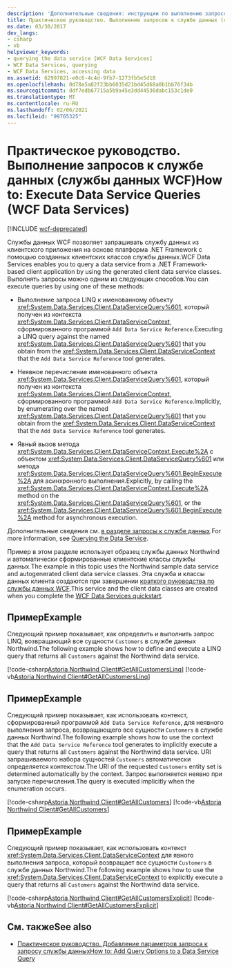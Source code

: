 ```yaml
---
description: 'Дополнительные сведения: инструкции по выполнению запросов службы данных (службы данных WCF)'
title: Практическое руководство. Выполнение запросов к службе данных (службы данных WCF)
ms.date: 03/30/2017
dev_langs:
- csharp
- vb
helpviewer_keywords:
- querying the data service [WCF Data Services]
- WCF Data Services, querying
- WCF Data Services, accessing data
ms.assetid: 62997821-e0c6-4c4d-9fb7-1273fb5e5d18
ms.openlocfilehash: 0d78a5a82f23bb6035d21bd45d68a0b1bb76f34b
ms.sourcegitcommit: ddf7edb67715a5b9a45e3dd44536dabc153c1de0
ms.translationtype: MT
ms.contentlocale: ru-RU
ms.lasthandoff: 02/06/2021
ms.locfileid: "99765325"
---
```

# <a name="how-to-execute-data-service-queries-wcf-data-services"></a><span data-ttu-id="5e1a7-103">Практическое руководство. Выполнение запросов к службе данных (службы данных WCF)</span><span class="sxs-lookup"><span data-stu-id="5e1a7-103">How to: Execute Data Service Queries (WCF Data Services)</span></span>

[!INCLUDE [wcf-deprecated](~/includes/wcf-deprecated.md)]

<span data-ttu-id="5e1a7-104">Службы данных WCF позволяет запрашивать службу данных из клиентского приложения на основе платформа .NET Framework с помощью созданных клиентских классов службы данных.</span><span class="sxs-lookup"><span data-stu-id="5e1a7-104">WCF Data Services enables you to query a data service from a .NET Framework-based client application by using the generated client data service classes.</span></span> <span data-ttu-id="5e1a7-105">Выполнять запросы можно одним из следующих способов.</span><span class="sxs-lookup"><span data-stu-id="5e1a7-105">You can execute queries by using one of these methods:</span></span>  
  
- <span data-ttu-id="5e1a7-106">Выполнение запроса LINQ к именованному объекту <xref:System.Data.Services.Client.DataServiceQuery%601>, который получен из контекста <xref:System.Data.Services.Client.DataServiceContext>, сформированного программой `Add Data Service Reference`.</span><span class="sxs-lookup"><span data-stu-id="5e1a7-106">Executing a LINQ query against the named <xref:System.Data.Services.Client.DataServiceQuery%601> that you obtain from the <xref:System.Data.Services.Client.DataServiceContext> that the `Add Data Service Reference` tool generates.</span></span>  
  
- <span data-ttu-id="5e1a7-107">Неявное перечисление именованного объекта <xref:System.Data.Services.Client.DataServiceQuery%601>, который получен из контекста <xref:System.Data.Services.Client.DataServiceContext>, сформированного программой `Add Data Service Reference`.</span><span class="sxs-lookup"><span data-stu-id="5e1a7-107">Implicitly, by enumerating over the named <xref:System.Data.Services.Client.DataServiceQuery%601> that you obtain from the <xref:System.Data.Services.Client.DataServiceContext> that the `Add Data Service Reference` tool generates.</span></span>  
  
- <span data-ttu-id="5e1a7-108">Явный вызов метода <xref:System.Data.Services.Client.DataServiceContext.Execute%2A> с объектом <xref:System.Data.Services.Client.DataServiceQuery%601> или метода <xref:System.Data.Services.Client.DataServiceQuery%601.BeginExecute%2A> для асинхронного выполнения.</span><span class="sxs-lookup"><span data-stu-id="5e1a7-108">Explicitly, by calling the <xref:System.Data.Services.Client.DataServiceContext.Execute%2A> method on the <xref:System.Data.Services.Client.DataServiceQuery%601>, or the <xref:System.Data.Services.Client.DataServiceQuery%601.BeginExecute%2A> method for asynchronous execution.</span></span>  
  
 <span data-ttu-id="5e1a7-109">Дополнительные сведения см. [в разделе запросы к службе данных](querying-the-data-service-wcf-data-services.md).</span><span class="sxs-lookup"><span data-stu-id="5e1a7-109">For more information, see [Querying the Data Service](querying-the-data-service-wcf-data-services.md).</span></span>  
  
 <span data-ttu-id="5e1a7-110">Пример в этом разделе использует образец службы данных Northwind и автоматически сформированные клиентские классы службы данных.</span><span class="sxs-lookup"><span data-stu-id="5e1a7-110">The example in this topic uses the Northwind sample data service and autogenerated client data service classes.</span></span> <span data-ttu-id="5e1a7-111">Эта служба и классы данных клиента создаются при завершении [краткого руководства по службы данных WCF](quickstart-wcf-data-services.md).</span><span class="sxs-lookup"><span data-stu-id="5e1a7-111">This service and the client data classes are created when you complete the [WCF Data Services quickstart](quickstart-wcf-data-services.md).</span></span>  
  
## <a name="example"></a><span data-ttu-id="5e1a7-112">Пример</span><span class="sxs-lookup"><span data-stu-id="5e1a7-112">Example</span></span>  

 <span data-ttu-id="5e1a7-113">Следующий пример показывает, как определить и выполнить запрос LINQ, возвращающий все сущности `Customers` в службе данных Northwind.</span><span class="sxs-lookup"><span data-stu-id="5e1a7-113">The following example shows how to define and execute a LINQ query that returns all `Customers` against the Northwind data service.</span></span>  
  
 [!code-csharp[Astoria Northwind Client#GetAllCustomersLinq](../../../../samples/snippets/csharp/VS_Snippets_Misc/astoria_northwind_client/cs/source.cs#getallcustomerslinq)]
 [!code-vb[Astoria Northwind Client#GetAllCustomersLinq](../../../../samples/snippets/visualbasic/VS_Snippets_Misc/astoria_northwind_client/vb/source.vb#getallcustomerslinq)]  
  
## <a name="example"></a><span data-ttu-id="5e1a7-114">Пример</span><span class="sxs-lookup"><span data-stu-id="5e1a7-114">Example</span></span>  

 <span data-ttu-id="5e1a7-115">Следующий пример показывает, как использовать контекст, сформированный программой `Add Data Service Reference`, для неявного выполнения запроса, возвращающего все сущности `Customers` в службе данных Northwind.</span><span class="sxs-lookup"><span data-stu-id="5e1a7-115">The following example shows how to use the context that the `Add Data Service Reference` tool generates to implicitly execute a query that returns all `Customers` against the Northwind data service.</span></span> <span data-ttu-id="5e1a7-116">URI запрашиваемого набора сущностей `Customers` автоматически определяется контекстом.</span><span class="sxs-lookup"><span data-stu-id="5e1a7-116">The URI of the requested `Customers` entity set is determined automatically by the context.</span></span> <span data-ttu-id="5e1a7-117">Запрос выполняется неявно при запуске перечисления.</span><span class="sxs-lookup"><span data-stu-id="5e1a7-117">The query is executed implicitly when the enumeration occurs.</span></span>  
  
 [!code-csharp[Astoria Northwind Client#GetAllCustomers](../../../../samples/snippets/csharp/VS_Snippets_Misc/astoria_northwind_client/cs/source.cs#getallcustomers)]
 [!code-vb[Astoria Northwind Client#GetAllCustomers](../../../../samples/snippets/visualbasic/VS_Snippets_Misc/astoria_northwind_client/vb/source.vb#getallcustomers)]  
  
## <a name="example"></a><span data-ttu-id="5e1a7-118">Пример</span><span class="sxs-lookup"><span data-stu-id="5e1a7-118">Example</span></span>  

 <span data-ttu-id="5e1a7-119">Следующий пример показывает, как использовать контекст <xref:System.Data.Services.Client.DataServiceContext> для явного выполнения запроса, который возвращает все сущности `Customers` в службе данных Northwind.</span><span class="sxs-lookup"><span data-stu-id="5e1a7-119">The following example shows how to use the <xref:System.Data.Services.Client.DataServiceContext> to explicitly execute a query that returns all `Customers` against the Northwind data service.</span></span>  
  
 [!code-csharp[Astoria Northwind Client#GetAllCustomersExplicit](../../../../samples/snippets/csharp/VS_Snippets_Misc/astoria_northwind_client/cs/source.cs#getallcustomersexplicit)]
 [!code-vb[Astoria Northwind Client#GetAllCustomersExplicit](../../../../samples/snippets/visualbasic/VS_Snippets_Misc/astoria_northwind_client/vb/source.vb#getallcustomersexplicit)]  
  
## <a name="see-also"></a><span data-ttu-id="5e1a7-120">См. также</span><span class="sxs-lookup"><span data-stu-id="5e1a7-120">See also</span></span>

- [<span data-ttu-id="5e1a7-121">Практическое руководство. Добавление параметров запроса к запросу службы данных</span><span class="sxs-lookup"><span data-stu-id="5e1a7-121">How to: Add Query Options to a Data Service Query</span></span>](how-to-add-query-options-to-a-data-service-query-wcf-data-services.md)
